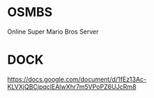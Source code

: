 # OSMBS
Online Super Mario Bros Server
# DOCK
https://docs.google.com/document/d/1fEz13Ac-KLVXjQBCipqclEAlwXhr7m5VPoPZ6UJcRm8
